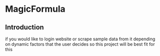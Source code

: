 # MagicFormula

## Introduction

if you would like to login website or scrape sample data from it depending on dynamic factors that the user decides so this project will be best fit for this
